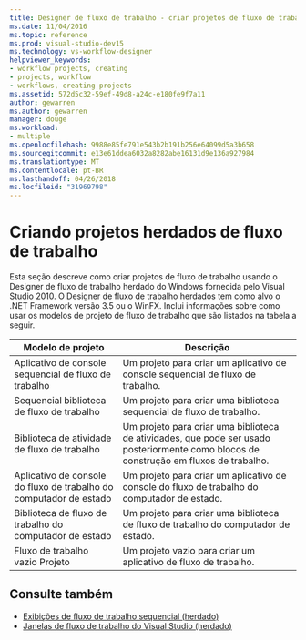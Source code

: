 ```yaml
---
title: Designer de fluxo de trabalho - criar projetos de fluxo de trabalho herdado
ms.date: 11/04/2016
ms.topic: reference
ms.prod: visual-studio-dev15
ms.technology: vs-workflow-designer
helpviewer_keywords:
- workflow projects, creating
- projects, workflow
- workflows, creating projects
ms.assetid: 572d5c32-59ef-49d8-a24c-e180fe9f7a11
author: gewarren
ms.author: gewarren
manager: douge
ms.workload:
- multiple
ms.openlocfilehash: 9988e85fe791e543b2b191b256e64099d5a3b658
ms.sourcegitcommit: e13e61ddea6032a8282abe16131d9e136a927984
ms.translationtype: MT
ms.contentlocale: pt-BR
ms.lasthandoff: 04/26/2018
ms.locfileid: "31969798"
---
```

# <a name="creating-legacy-workflow-projects"></a>Criando projetos herdados de fluxo de trabalho

Esta seção descreve como criar projetos de fluxo de trabalho usando o Designer de fluxo de trabalho herdado do Windows fornecida pelo Visual Studio 2010. O Designer de fluxo de trabalho herdados tem como alvo o .NET Framework versão 3.5 ou o WinFX. Inclui informações sobre como usar os modelos de projeto de fluxo de trabalho que são listados na tabela a seguir.

|Modelo de projeto|Descrição|
|----------------------|-----------------|
|Aplicativo de console sequencial de fluxo de trabalho|Um projeto para criar um aplicativo de console sequencial de fluxo de trabalho.|
|Sequencial biblioteca de fluxo de trabalho|Um projeto para criar uma biblioteca sequencial de fluxo de trabalho.|
|Biblioteca de atividade de fluxo de trabalho|Um projeto para criar uma biblioteca de atividades, que pode ser usado posteriormente como blocos de construção em fluxos de trabalho.|
|Aplicativo de console do fluxo de trabalho do computador de estado|Um projeto para criar um aplicativo de console do fluxo de trabalho do computador de estado.|
|Biblioteca de fluxo de trabalho do computador de estado|Um projeto para criar uma biblioteca de fluxo de trabalho do computador de estado.|
|Fluxo de trabalho vazio Projeto|Um projeto vazio para criar um aplicativo de fluxo de trabalho.|

## <a name="see-also"></a>Consulte também

- [Exibições de fluxo de trabalho sequencial (herdado)](../workflow-designer/sequential-workflow-views-legacy.md)
- [Janelas de fluxo de trabalho do Visual Studio (herdado)](../workflow-designer/visual-studio-workflow-windows-legacy.md)